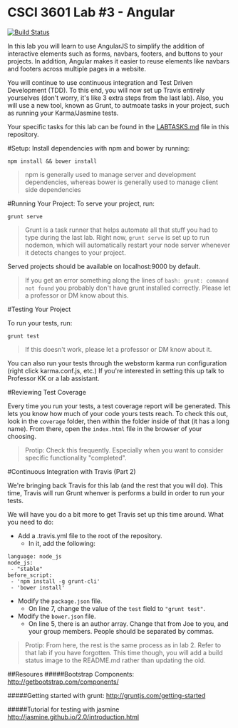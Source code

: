 # CSCI 3601 Lab #3 - Angular

[![Build Status](https://travis-ci.org/elsabrowning/3601-S16-lab3_angular.svg?branch=master)](https://travis-ci.org/elsabrowning/3601-S16-lab3_angular)

In this lab you will learn to use AngularJS to simplify the addition of interactive elements such as forms, navbars, footers, and buttons to your projects. In addition, Angular makes it easier to reuse elements like navbars and footers across multiple pages in a website.

You will continue to use continuous integration and Test Driven Development (TDD). To this end, you will now set up Travis entirely yourselves (don't worry, it's like 3 extra steps from the last lab). Also, you will use a new tool, known as Grunt, to autmoate tasks in your project, such as running your Karma/Jasmine tests.

Your specific tasks for this lab can be found in the [LABTASKS.md](LABTASKS.md) file in this repository.

#Setup:
Install dependencies with npm and bower by running:
```
npm install && bower install
```
> npm is generally used to manage server and development dependencies, whereas bower is generally used to manage client side dependencies

#Running Your Project:
To serve your project, run:
```
grunt serve
``` 
> Grunt is a task runner that helps automate all that stuff you had to type during the last lab. Right now, ``grunt serve`` is set up to run nodemon, which will automatically
restart your node server whenever it detects changes to your project.

Served projects should be available on localhost:9000 by default.

>If you get an error something along the lines of ``bash: grunt: command not found`` you probably don't have grunt installed correctly. Please let a professor or DM know about this. 

#Testing Your Project

To run your tests, run:
```
grunt test
```
> If this doesn't work, please let a professor or DM know about it.

You can also run your tests through the webstorm karma run configuration (right click karma.conf.js, etc.) If you're interested in setting this up talk to Professor KK or a lab assistant.

#Reviewing Test Coverage

Every time you run your tests, a test coverage report will be generated. This lets you know how much of your code yours tests reach. To check this out, look in the `coverage` folder, then within the folder inside of that (it has a long name). From there, open the `index.html` file in the browser of your choosing.

> Protip: Check this frequently. Especially when you want to consider specific functionality "completed".

#Continuous Integration with Travis (Part 2)

We're bringing back Travis for this lab (and the rest that you will do). This time, Travis will run Grunt whenver is performs a build in order to run your tests.

We will have you do a bit more to get Travis set up this time around.
What you need to do:
- Add a .travis.yml file to the root of the repository.
  - In it, add the following:
```
language: node_js
node_js:
 - "stable"
before_script:
 - 'npm install -g grunt-cli'
 - 'bower install'
```
- Modify the `package.json` file.
  - On line 7, change the value of the `test` field to `"grunt test"`.
- Modify the `bower.json` file.
  - On line 5, there is an author array. Change that from Joe to you, and your group members. People should be separated by commas.

> Protip: From here, the rest is the same process as in lab 2. Refer to that lab if you have forgotten. This time though, you will add a build status image to the README.md rather than updating the old.


##Resoures
#####Bootstrap Components:
http://getbootstrap.com/components/

#####Getting started with grunt:
http://gruntjs.com/getting-started

#####Tutorial for testing with jasmine
http://jasmine.github.io/2.0/introduction.html




